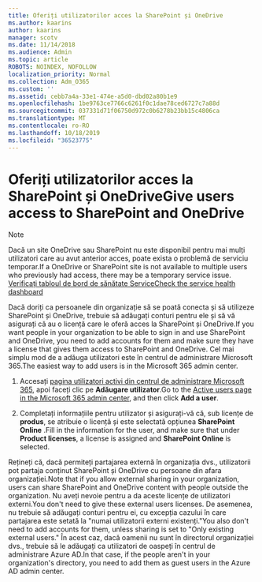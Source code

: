 ```yaml
---
title: Oferiți utilizatorilor acces la SharePoint și OneDrive
ms.author: kaarins
author: kaarins
manager: scotv
ms.date: 11/14/2018
ms.audience: Admin
ms.topic: article
ROBOTS: NOINDEX, NOFOLLOW
localization_priority: Normal
ms.collection: Adm_O365
ms.custom: ''
ms.assetid: cebb7a4a-33e1-474e-a5d0-dbd02a80b1e9
ms.openlocfilehash: 1be9763ce7766c6261f0c1dae78ced6727c7a88d
ms.sourcegitcommit: 037331d71f06750d972c0b6278b23bb15c4806ca
ms.translationtype: MT
ms.contentlocale: ro-RO
ms.lasthandoff: 10/18/2019
ms.locfileid: "36523775"
---
```

# <a name="give-users-access-to-sharepoint-and-onedrive"></a><span data-ttu-id="6f522-102">Oferiți utilizatorilor acces la SharePoint și OneDrive</span><span class="sxs-lookup"><span data-stu-id="6f522-102">Give users access to SharePoint and OneDrive</span></span>

> [!NOTE]
> <span data-ttu-id="6f522-103">Dacă un site OneDrive sau SharePoint nu este disponibil pentru mai mulți utilizatori care au avut anterior acces, poate exista o problemă de serviciu temporar.</span><span class="sxs-lookup"><span data-stu-id="6f522-103">If a OneDrive or SharePoint site is not available to multiple users who previously had access, there may be a temporary service issue.</span></span> [<span data-ttu-id="6f522-104">Verificați tabloul de bord de sănătate Service</span><span class="sxs-lookup"><span data-stu-id="6f522-104">Check the service health dashboard</span></span>](https://portal.office.com/adminportal/home#/servicehealth)
  
<span data-ttu-id="6f522-105">Dacă doriți ca persoanele din organizație să se poată conecta și să utilizeze SharePoint și OneDrive, trebuie să adăugați conturi pentru ele și să vă asigurați că au o licență care le oferă acces la SharePoint și OneDrive.</span><span class="sxs-lookup"><span data-stu-id="6f522-105">If you want people in your organization to be able to sign in and use SharePoint and OneDrive, you need to add accounts for them and make sure they have a license that gives them access to SharePoint and OneDrive.</span></span> <span data-ttu-id="6f522-106">Cel mai simplu mod de a adăuga utilizatori este în centrul de administrare Microsoft 365.</span><span class="sxs-lookup"><span data-stu-id="6f522-106">The easiest way to add users is in the Microsoft 365 admin center.</span></span>
  
1. <span data-ttu-id="6f522-107">Accesați [pagina utilizatori activi din centrul de administrare Microsoft 365](https://portal.office.com/adminportal/home#/users), apoi faceți clic pe **Adăugare utilizator**.</span><span class="sxs-lookup"><span data-stu-id="6f522-107">Go to the [Active users page in the Microsoft 365 admin center](https://portal.office.com/adminportal/home#/users), and then click **Add a user**.</span></span>
    
2. <span data-ttu-id="6f522-108">Completați informațiile pentru utilizator și asigurați-vă că, sub licențe de **produs**, se atribuie o licență și este selectată opțiunea **SharePoint Online** .</span><span class="sxs-lookup"><span data-stu-id="6f522-108">Fill in the information for the user, and make sure that under **Product licenses**, a license is assigned and **SharePoint Online** is selected.</span></span> 
    
<span data-ttu-id="6f522-109">Rețineți că, dacă permiteți partajarea externă în organizația dvs., utilizatorii pot partaja conținut SharePoint și OneDrive cu persoane din afara organizației.</span><span class="sxs-lookup"><span data-stu-id="6f522-109">Note that if you allow external sharing in your organization, users can share SharePoint and OneDrive content with people outside the organization.</span></span> <span data-ttu-id="6f522-110">Nu aveți nevoie pentru a da aceste licențe de utilizatori externi.</span><span class="sxs-lookup"><span data-stu-id="6f522-110">You don't need to give these external users licenses.</span></span> <span data-ttu-id="6f522-111">De asemenea, nu trebuie să adăugați conturi pentru ei, cu excepția cazului în care partajarea este setată la "numai utilizatorii externi existenți."</span><span class="sxs-lookup"><span data-stu-id="6f522-111">You also don't need to add accounts for them, unless sharing is set to "Only existing external users."</span></span> <span data-ttu-id="6f522-112">În acest caz, dacă oamenii nu sunt în directorul organizației dvs., trebuie să le adăugați ca utilizatori de oaspeți în centrul de administrare Azure AD.</span><span class="sxs-lookup"><span data-stu-id="6f522-112">In that case, if the people aren't in your organization's directory, you need to add them as guest users in the Azure AD admin center.</span></span>
  

